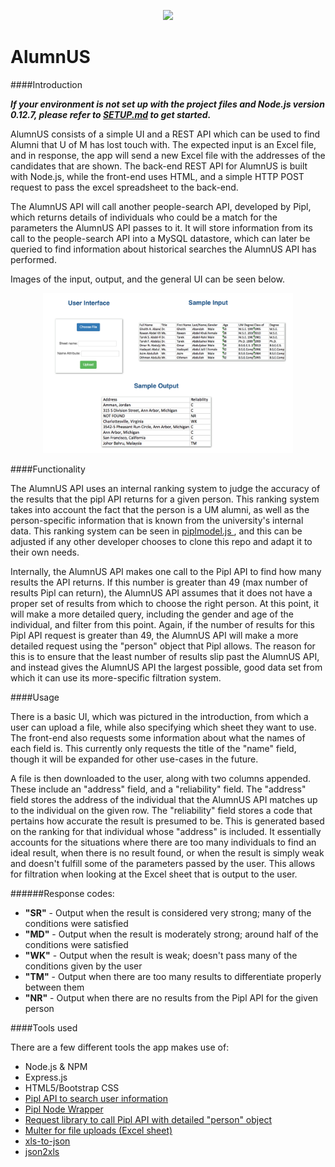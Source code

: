 <p align="center"><img src="https://www.eecs.umich.edu/eecs/images/EECS-Logo-Mobile.png" width="200"></p>

# AlumnUS

####Introduction

***If your environment is not set up with the project files and Node.js version 0.12.7, please refer to <a href="./SETUP.md">SETUP.md</a> to get started.***

AlumnUS consists of a simple UI and a REST API which can be used to find Alumni that U of M has lost touch with. The expected input is an Excel file, and in response, the app will send a new Excel file with the addresses of the candidates that are shown. The back-end REST API for AlumnUS is built with Node.js, while the front-end uses HTML, and a simple HTTP POST request to pass the excel spreadsheet to the back-end.

The AlumnUS API will call another people-search API, developed by Pipl, which returns details of individuals who could be a match for the parameters the AlumnUS API passes to it. It will store information from its call to the people-search API into a MySQL datastore, which can later be queried to find information about historical searches the AlumnUS API has performed.

Images of the input, output, and the general UI can be seen below.

<p align="center"><img src="./ProposalDocs/previewImg.png" width="400"></p>

####Functionality

The AlumnUS API uses an internal ranking system to judge the accuracy of the results that the pipl API returns for a given person. This ranking system takes into account the fact that the person is a UM alumni, as well as the person-specific information that is known from the university's internal data. This ranking system can be seen in <a href= './models/piplmodel.js'> piplmodel.js </a>, and this can be adjusted if any other developer chooses to clone this repo and adapt it to their own needs. 

Internally, the AlumnUS API makes one call to the Pipl API to find how many results the API returns. If this number is greater than 49 (max number of results Pipl can return), the AlumnUS API assumes that it does not have a proper set of results from which to choose the right person. At this point, it will make a more detailed query, including the gender and age of the individual, and filter from this point. Again, if the number of results for this Pipl API request is greater than 49, the AlumnUS API will make a more detailed request using the "person" object that Pipl allows. The reason for this is to ensure that the least number of results slip past the AlumnUS API, and instead gives the AlumnUS API the largest possible, good data set from which it can use its more-specific filtration system.

####Usage

There is a basic UI, which was pictured in the introduction, from which a user can upload a file, while also specifying which sheet they want to use. The front-end also requests some information about what the names of each field is. This currently only requests the title of the "name" field, though it will be expanded for other use-cases in the future.

A file is then downloaded to the user, along with two columns appended. These include an "address" field, and a "reliability" field. The "address" field stores the address of the individual that the AlumnUS API matches up to the individual on the given row. The "reliability" field stores a code that pertains how accurate the result is presumed to be. This is generated based on the ranking for that individual whose "address" is included. It essentially accounts for the situations where there are too many individuals to find an ideal result, when there is no result found, or when the result is simply weak and doesn't fulfill some of the parameters passed by the user. This allows for filtration when looking at the Excel sheet that is output to the user.

######Response codes:
* **"SR"** - Output when the result is considered very strong; many of the conditions were satisfied
* **"MD"** - Output when the result is moderately strong; around half of the conditions were satisfied
* **"WK"** - Output when the result is weak; doesn't pass many of the conditions given by the user
* **"TM"** - Output when there are too many results to differentiate properly between them
* **"NR"** - Output when there are no results from the Pipl API for the given person

####Tools used

There are a few different tools the app makes use of:

* Node.js & NPM
* Express.js
* HTML5/Bootstrap CSS
* <a href="https://pipl.com/dev/">Pipl API to search user information</a>
* <a href="https://www.npmjs.com/package/pipl">Pipl Node Wrapper</a>
* <a href="https://www.npmjs.com/package/request">Request library to call Pipl API with detailed "person" object </a>
* <a href="https://github.com/expressjs/multer">Multer for file uploads (Excel sheet)</a>
* <a href="https://www.npmjs.com/package/xls-to-json">xls-to-json</a>
* <a href="https://github.com/rikkertkoppes/json2xls">json2xls</a>


